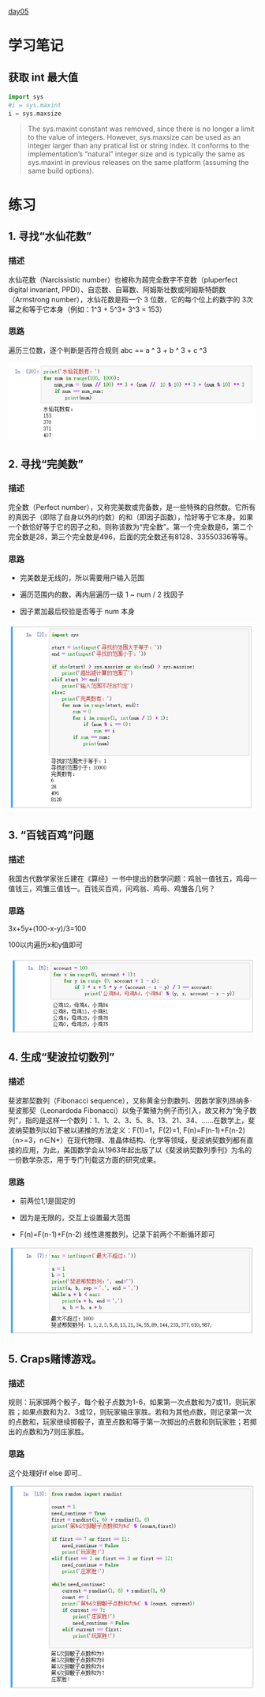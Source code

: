 [day05](https://github.com/jackfrued/Python-100-Days/blob/master/Day01-15/Day05/%E6%80%BB%E7%BB%93%E5%92%8C%E7%BB%83%E4%B9%A0.md)

# 学习笔记

## 获取 int 最大值

```python
import sys
#i = sys.maxint
i = sys.maxsize
```

> The sys.maxint constant was removed, since there is no longer a limit to the value of integers. However, sys.maxsize can be used as an integer larger than any pratical list or string index. It conforms to the implementation’s “natural” integer size and is typically the same as sys.maxint in previous releases on the same platform (assuming the same build options).

# 练习


## 1. 寻找“水仙花数”

### 描述


水仙花数（Narcissistic number）也被称为超完全数字不变数（pluperfect digital invariant, PPDI）、自恋数、自幂数、阿姆斯壮数或阿姆斯特朗数（Armstrong number），水仙花数是指一个 3 位数，它的每个位上的数字的 3次幂之和等于它本身（例如：1^3 + 5^3+ 3^3 = 153）

### 思路

遍历三位数，逐个判断是否符合规则 abc == a ^ 3 + b ^ 3 + c ^3


![47191ddd284152f38db89ff1b42adf88.png](./assets/05-01.png)


## 2. 寻找“完美数”

### 描述


完全数（Perfect number），又称完美数或完备数，是一些特殊的自然数。它所有的真因子（即除了自身以外的约数）的和（即因子函数），恰好等于它本身。如果一个数恰好等于它的因子之和，则称该数为“完全数”。第一个完全数是6，第二个完全数是28，第三个完全数是496，后面的完全数还有8128、33550336等等。

### 思路

- 完美数是无线的，所以需要用户输入范围

- 遍历范围内的数，再内层遍历一级 1 ~ num / 2 找因子 

- 因子累加最后校验是否等于 num 本身 

![0dccd9dfe326ac45b7475161e20773f7.png](./assets/05-02.png)


## 3. “百钱百鸡”问题

### 描述 
我国古代数学家张丘建在《算经》一书中提出的数学问题：鸡翁一值钱五，鸡母一值钱三，鸡雏三值钱一。百钱买百鸡，问鸡翁、鸡母、鸡雏各几何？

### 思路


3x+5y+(100-x-y)/3=100

100以内遍历x和y值即可

![2796092d44c9aa31e4da7a68f3e6d367.png](./assets/05-03.png)


## 4. 生成“斐波拉切数列”

### 描述


斐波那契数列（Fibonacci sequence），又称黄金分割数列、因数学家列昂纳多·斐波那契（Leonardoda Fibonacci）以兔子繁殖为例子而引入，故又称为“兔子数列”，指的是这样一个数列：1、1、2、3、5、8、13、21、34、……在数学上，斐波纳契数列以如下被以递推的方法定义：F(1)=1，F(2)=1, F(n)=F(n-1)+F(n-2)（n>=3，n∈N\*）在现代物理、准晶体结构、化学等领域，斐波纳契数列都有直接的应用，为此，美国数学会从1963年起出版了以《斐波纳契数列季刊》为名的一份数学杂志，用于专门刊载这方面的研究成果。

### 思路

- 前两位1,1是固定的

- 因为是无限的，交互上设置最大范围

- F(n)=F(n-1)+F(n-2) 线性递推数列，记录下前两个不断循环即可 

![860653d9f5310add806df70f0eca650b.png](./assets/05-04.png)


## 5. Craps赌博游戏。

### 描述


规则：玩家掷两个骰子，每个骰子点数为1-6，如果第一次点数和为7或11，则玩家胜；如果点数和为2、3或12，则玩家输庄家胜。若和为其他点数，则记录第一次的点数和，玩家继续掷骰子，直至点数和等于第一次掷出的点数和则玩家胜；若掷出的点数和为7则庄家胜。

### 思路

这个处理好if else 即可..

![157093e4c22442a6b2a144670110ed17.png](./assets/05-05.png)